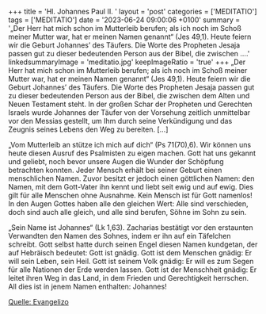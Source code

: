 +++
title = 'Hl. Johannes Paul II.  '
layout = 'post'
categories = ['MEDITATIO']
tags = ['MEDITATIO']
date = '2023-06-24 09:00:06 +0100'
summary = '„Der Herr hat mich schon im Mutterleib berufen; als ich noch im Schoß meiner Mutter war, hat er meinen Namen genannt“ (Jes 49,1). Heute feiern wir die Geburt Johannes’ des Täufers. Die Worte des Propheten Jesaja passen gut zu dieser bedeutenden Person aus der Bibel, die zwischen ....'
linkedsummaryImage = 'meditatio.jpg'
keepImageRatio = 'true'
+++
„Der Herr hat mich schon im Mutterleib berufen; als ich noch im Schoß meiner Mutter war, hat er meinen Namen genannt“ (Jes 49,1). Heute feiern wir die Geburt Johannes’ des Täufers. Die Worte des Propheten Jesaja passen gut zu dieser bedeutenden Person aus der Bibel, die zwischen dem Alten und Neuen Testament steht.<!--more--> In der großen Schar der Propheten und Gerechten Israels wurde Johannes der Täufer von der Vorsehung zeitlich unmittelbar vor den Messias gestellt, um Ihm durch seine Verkündigung und das Zeugnis seines Lebens den Weg zu bereiten. […]

„Vom Mutterleib an stütze ich mich auf dich“ (Ps 71(70),6). Wir können uns heute diesen Ausruf des Psalmisten zu eigen machen. Gott hat uns gekannt und geliebt, noch bevor unsere Augen die Wunder der Schöpfung betrachten konnten. Jeder Mensch erhält bei seiner Geburt einen menschlichen Namen. Zuvor besitzt er jedoch einen göttlichen Namen: den Namen, mit dem Gott-Vater ihn kennt und liebt seit ewig und auf ewig. Dies gilt für alle Menschen ohne Ausnahme. Kein Mensch ist für Gott namenlos! In den Augen Gottes haben alle den gleichen Wert: Alle sind verschieden, doch sind auch alle gleich, und alle sind berufen, Söhne im Sohn zu sein. 

„Sein Name ist Johannes“ (Lk 1,63). Zacharias bestätigt vor den erstaunten Verwandten den Namen des Sohnes, indem er ihn auf ein Täfelchen schreibt. Gott selbst hatte durch seinen Engel diesen Namen kundgetan, der auf Hebräisch bedeutet: Gott ist gnädig. Gott ist dem Menschen gnädig: Er will sein Leben, sein Heil. Gott ist seinem Volk gnädig: Er will es zum Segen für alle Nationen der Erde werden lassen. Gott ist der Menschheit gnädig: Er leitet ihren Weg in das Land, in dem Frieden und Gerechtigkeit herrschen. All dies ist in jenem Namen enthalten: Johannes! 



[Quelle: Evangelizo](https://evangeliumtagfuertag.org/DE/gospel)
